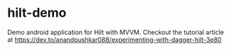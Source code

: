# hilt-demo
Demo android application for Hilt with MVVM.
Checkout the tutorial article at https://dev.to/anandpushkar088/experimenting-with-dagger-hilt-3e80


